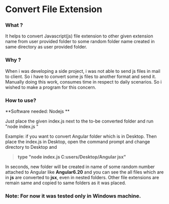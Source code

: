 # Convert File Extension

### What ?
It helps to convert Javascript(js) file extension to other given extension name from user provided folder to some random folder name created in same directory as user provided folder.

### Why ?
When i was developing a side project, i was not able to send js files in mail to client. So i have to convert some js files to another format and send it. Manually doing this work, consumes time in respect to daily scenarios. So i wished to make a program for this concern.

### How to use?
**Software needed: Nodejs **

Just place the given index.js next to the to-be converted folder and run "node index.js <to-be-convert-folder> <extension-without-dot>"
  
  Example: if you want to convert Angular folder which is in Desktop. Then place the index.js in Desktop, open the command prompt and change directory to Desktop and 
  > **type "node index.js C:users/Desktop/Angular jsx"**
  
  In seconds, new folder will be created in name of some random number attached to Angular like **Angular6.20** and you can see the all files which are in **js** are converted to **jsx**, even in nested folders. Other file extensions are remain same and copied to same folders as it was placed.

### Note: For now it was tested only in Windows machine.

